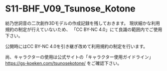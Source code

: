 # S11-BHF_V09_Tsunose_Kotone

紡乃世詞音の二次創作3Dモデルの作成記録を残しておきます。
現状細かな利用規約の制定が行えていないため、
「CC BY-NC 4.0」にて良識の範囲内でご使用下さい。

公開時にはCC BY-NC 4.0を引き継ぎ改めて利用規約の制定を行います。

尚、キャラクターの使用は公式サイトの「キャラクター使用ガイドライン」
https://gs-koeken.com/tsunosekotone/
をご確認下さい。

